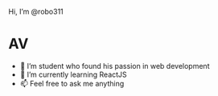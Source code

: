 Hi, I’m @robo311
<h1>AV </h1>

- 👀 I’m student who found his passion in web development
- 🌱 I’m currently learning ReactJS
- 📫 Feel free to ask me anything

<!---
robo311/robo311 is a ✨ special ✨ repository because its `README.md` (this file) appears on your GitHub profile.
You can click the Preview link to take a look at your changes.
--->
